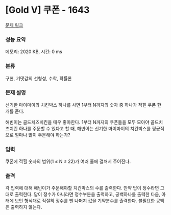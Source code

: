 # [Gold V] 쿠폰 - 1643 

[문제 링크](https://www.acmicpc.net/problem/1643) 

### 성능 요약

메모리: 2020 KB, 시간: 0 ms

### 분류

구현, 기댓값의 선형성, 수학, 확률론

### 문제 설명

<p>신기한 마이마이의 치킨박스 하나를 사면 1부터 N까지의 숫자 중 하나가 적힌 쿠폰 한 개를 준다.</p>

<p>해빈이는 골드치즈치킨을 매우 좋아한다. 1부터 N까지의 쿠폰들을 모두 모아야 골드치즈치킨 하나를 주문할 수 있다고 할 때, 해빈이는 신기한 마이마이의 치킨박스를 평균적으로 얼마나 많이 주문해야 하는가?</p>

### 입력 

 <p>쿠폰에 적힐 숫자의 범위(1 ≤ N ≤ 22)가 여러 줄에 걸쳐서 주어진다.</p>

### 출력 

 <p>각 입력에 대해 해빈이가 주문해야할 치킨박스의 수를 출력한다. 만약 답이 정수라면 그대로 출력한다. 답이 정수가 아니라면 정수부분을 출력하고, 공백하나를 출력한 다음, 아래에 보인 형식대로 적절히 정수를 뺀 나머지 값을 기약분수를 출력한다. 불필요한 공백은 출력하지 않는다.</p>

